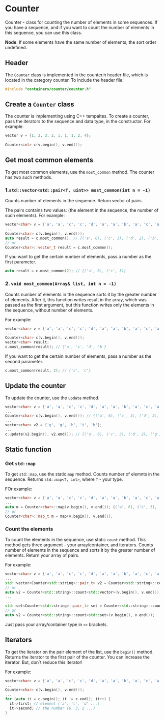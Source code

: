 # Counter

Counter - class for counting the number of elements in some sequences. If you have a sequence, 
and if you want to count the number of elements in this sequence, you can use this class. 

<strong>Node</strong>: If some elements have the same number of elements, the sort order undefined. 

## Header 
The `Counter` class is implemented in the counter.h header file, which is located in the category counter. 
To include the header file:

```cpp
#include "containers/counter/counter.h"
```

## Create a `Counter` class
The counter is implementing using C++ tempaltes. 
To create a counter, pass the iterators to the sequence and data type, in the constructor. For example:

```cpp
vector v = {1, 2, 3, 2, 1, 1, 1, 2, 4};
...
Counter<int> c(v.begin(), v.end());
```

## Get most common elements 
To get most common elements, use the `most_common` method. The counter has two such methods.

### 1.`std::vector<std::pair<T, uint>> most_common(int n = -1)`
Counts number of elements in the sequence. Return vector of pairs. 

The pairs contains two values: (the element in the sequence, the number of such elements).
For example: 
```cpp
vector<char> v = {'a', 'a', 'c', 'c', 'd', 'a', 'a', 'b', 'a', 'c', 'a', 'd'};
...
Counter<char> c(v.begin(), v.end());
auto result = c.most_common(); // {('a', 6), ('c', 3), ('d', 2), ('b', 1)}
// or 
Counter<char>::vector_t result = c.most_common(); 
```
If you want to get the certain number of elements, pass a number as the first parameter.

```cpp
auto result = c.most_common(2); // {('a', 6), ('c', 3)}
```
### 2. `void most_common(Array& list, int n = -1)`
Counts number of elements in the sequence sorts it by the greater number of elements.
After it, this function writes result in the array, which was passed as the first argument, but this function
writes only the elements in the sequence, without number of elements.

For example:
```cpp
vector<char> v = {'a', 'a', 'c', 'c', 'd', 'a', 'a', 'b', 'a', 'c', 'a', 'd'};
...
Counter<char> c(v.begin(), v.end());
vector<char> result;
c.most_common(result); // {'a', 'c', 'd', 'b'}
```
If you want to get the certain number of elements, pass a number as the second parameter.
```cpp
c.most_common(result, 2); // {'a', 'c'}
```

## Update the counter
To update the counter, use the `update` method.

```cpp
vector<char> v = {'a', 'a', 'c', 'c', 'd', 'a', 'a', 'b', 'a', 'c', 'a', 'd'};
...
Counter<char> c(v.begin(), v.end()); // {('a', 6), ('c', 3), ('d', 2), ('b', 1)}
...
vector<char> v2 = {'g', 'g', 'h', 't', 'h'};
...
c.update(v2.begin(), v2.end()); // {('a', 6), ('c', 3), ('d', 2), ('g', 2), ('h', 2), ('b', 1) ('t', 1)}
```

## Static function

### Get `std::map`
To get `std::map`, use the static `map` method. Counts number of elemnts in the sequence. 
Returns `std::map<T, int>`, where `T` - your type. 

FOr example:
```cpp
vector<char> v = {'a', 'a', 'c', 'c', 'd', 'a', 'a', 'b', 'a', 'c', 'a', 'd'};
...
auto m = Counter<char>::map(v.begin(), v.end()); {('a', 6), ('c', 3), ('d', 2), ('b', 1)}
// or
Counter<char>::map_t m = map(v.begin(), v.end());
```

### Count the elements
To count the elements in the sequence, use static `count` method. 
This method gets three argument - your array/container, and iterators.
Counts number of elements in the sequence and sorts it by the greater number of elements. 
Return your array of pairs.

For example:
```cpp
vector<char> v = {'a', 'a', 'c', 'c', 'd', 'a', 'a', 'b', 'a', 'c', 'a', 'd'};
...
std::vector<Counter<std::string>::pair_t> v2 = Counter<std::string>::count<std::vector>(v.begin(), v.end());
// or 
auto v2 = Counter<std::string>::count<std::vector>(v.begin(), v.end());
...
...
std::set<Counter<std::string>::pair_t> set = Counter<std::string>::count<std::set>(v.begin(), v.end());
// or 
auto v2 = Counter<std::string>::count<std::set>(v.begin(), v.end());
```
Just pass your array/container type in `<>` brackets.

## Iterators
To get the iterator on the pair element of the list, use the `begin()` method. 
Returns the iterator to the first pair of the counter. 
You can increase the iterator. But, don`t reduce this iterator!

For example:
```cpp
vector<char> v = {'a', 'a', 'c', 'c', 'd', 'a', 'a', 'b', 'a', 'c', 'a', 'd'};
...
Counter<char> c(v.begin(), v.end());
...
for (auto it = c.begin(); it != c.end(); it++) {
  it->first; // element ('a', 'c', 'd' ...)
  it->second; // the number (6, 3, 2 ...)
}
```
